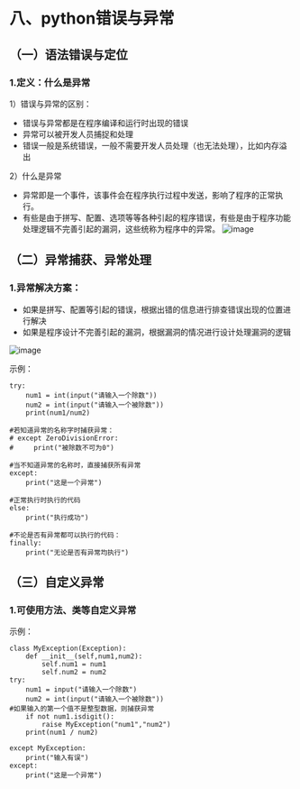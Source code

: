 # 八、python错误与异常
## （一）语法错误与定位
### 1.定义：什么是异常
1）错误与异常的区别：
- 错误与异常都是在程序编译和运行时出现的错误
- 异常可以被开发人员捕捉和处理
- 错误一般是系统错误，一般不需要开发人员处理（也无法处理），比如内存溢出

2）什么是异常
- 异常即是一个事件，该事件会在程序执行过程中发送，影响了程序的正常执行。
- 有些是由于拼写、配置、选项等等各种引起的程序错误，有些是由于程序功能处理逻辑不完善引起的漏洞，这些统称为程序中的异常。
![image](BB5DCB757C574D7485AD912D404E037A)

## （二）异常捕获、异常处理
### 1.异常解决方案：
- 如果是拼写、配置等引起的错误，根据出错的信息进行排查错误出现的位置进行解决
- 如果是程序设计不完善引起的漏洞，根据漏洞的情况进行设计处理漏洞的逻辑

![image](EF7EE1CF58D74DEFA2F8FE912993C2C2)

示例：
```
try:
    num1 = int(input("请输入一个除数"))
    num2 = int(input("请输入一个被除数"))
    print(num1/num2)

#若知道异常的名称字时捕获异常：
# except ZeroDivisionError:
#     print("被除数不可为0")

#当不知道异常的名称时，直接捕获所有异常
except:
    print("这是一个异常")

#正常执行时执行的代码
else:
    print("执行成功")

#不论是否有异常都可以执行的代码：
finally:
    print("无论是否有异常均执行")
```

## （三）自定义异常
### 1.可使用方法、类等自定义异常
示例：
```
class MyException(Exception):
    def __init__(self,num1,num2):
        self.num1 = num1
        self.num2 = num2
try:
    num1 = input("请输入一个除数")
    num2 = int(input("请输入一个被除数"))
#如果输入的第一个值不是整型数据，则捕获异常
    if not num1.isdigit():
        raise MyException("num1","num2")
    print(num1 / num2)

except MyException:
    print("输入有误")
except:
    print("这是一个异常")

```
